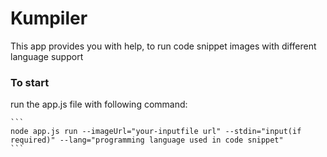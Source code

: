 # Kumpiler
    
This app provides you with help, to run code snippet images with different language support

### To start

run the app.js file with following command:
    
    ```
    node app.js run --imageUrl="your-inputfile url" --stdin="input(if required)" --lang="programming language used in code snippet"
    ```
